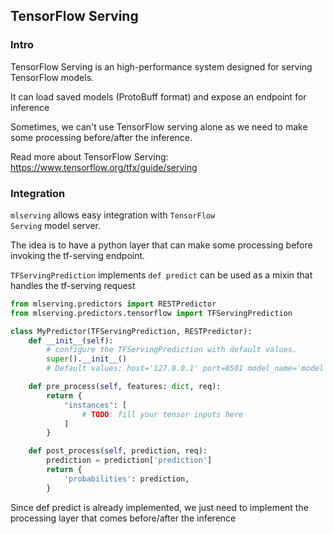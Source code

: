 ## TensorFlow Serving

### Intro
TensorFlow Serving is an high-performance system designed for serving TensorFlow models.

It can load saved models (ProtoBuff format) and expose an endpoint for inference

Sometimes, we can't use TensorFlow serving alone as we need to make some processing before/after the inference.

Read more about TensorFlow Serving: https://www.tensorflow.org/tfx/guide/serving

### Integration
<code>mlserving</code> allows easy integration with <code>TensorFlow Serving</code> model server.

The idea is to have a python layer that can make some processing before invoking the tf-serving endpoint.

<code>TFServingPrediction</code> implements <code>def predict</code> can be used as a mixin that handles the tf-serving request

```python
from mlserving.predictors import RESTPredictor
from mlserving.predictors.tensorflow import TFServingPrediction

class MyPredictor(TFServingPrediction, RESTPredictor):
    def __init__(self):
        # configure the TFServingPrediction with default values.
        super().__init__()
        # Default values: host='127.0.0.1' port=8501 model_name='model'

    def pre_process(self, features: dict, req):
        return {
            "instances": [
                # TODO: fill your tensor inputs here
            ]
        }

    def post_process(self, prediction, req):
        prediction = prediction['prediction']
        return {
            'probabilities': prediction,
        }
```

Since </code>def predict</code> is already implemented, we just need to implement the processing layer that comes before/after the inference

